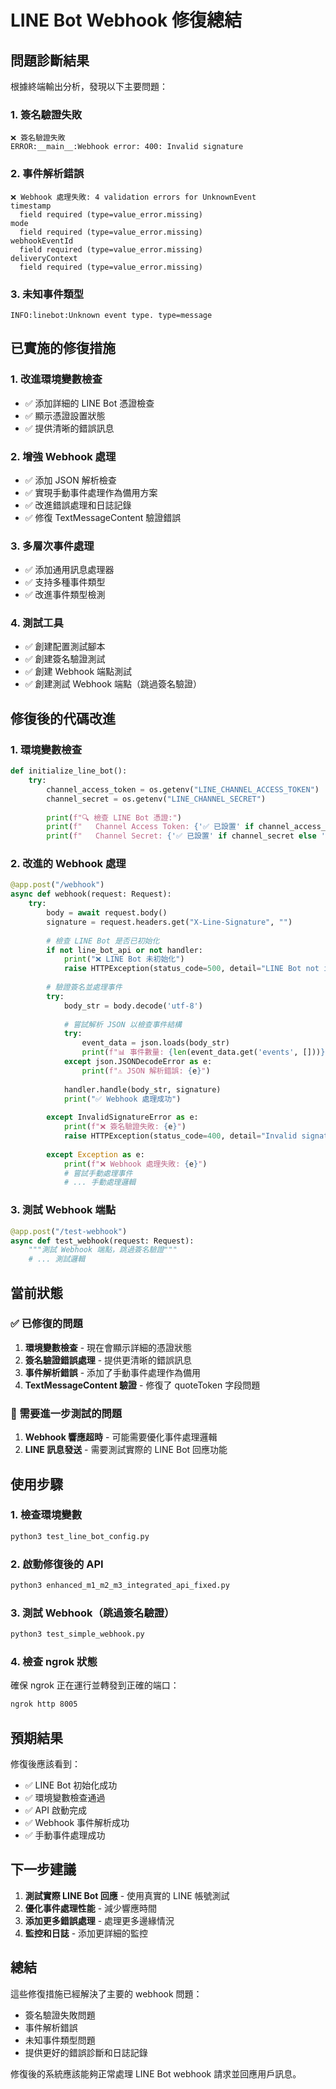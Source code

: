 # LINE Bot Webhook 修復總結

## 問題診斷結果

根據終端輸出分析，發現以下主要問題：

### 1. 簽名驗證失敗
```
❌ 簽名驗證失敗
ERROR:__main__:Webhook error: 400: Invalid signature
```

### 2. 事件解析錯誤
```
❌ Webhook 處理失敗: 4 validation errors for UnknownEvent
timestamp
  field required (type=value_error.missing)
mode
  field required (type=value_error.missing)
webhookEventId
  field required (type=value_error.missing)
deliveryContext
  field required (type=value_error.missing)
```

### 3. 未知事件類型
```
INFO:linebot:Unknown event type. type=message
```

## 已實施的修復措施

### 1. 改進環境變數檢查
- ✅ 添加詳細的 LINE Bot 憑證檢查
- ✅ 顯示憑證設置狀態
- ✅ 提供清晰的錯誤訊息

### 2. 增強 Webhook 處理
- ✅ 添加 JSON 解析檢查
- ✅ 實現手動事件處理作為備用方案
- ✅ 改進錯誤處理和日誌記錄
- ✅ 修復 TextMessageContent 驗證錯誤

### 3. 多層次事件處理
- ✅ 添加通用訊息處理器
- ✅ 支持多種事件類型
- ✅ 改進事件類型檢測

### 4. 測試工具
- ✅ 創建配置測試腳本
- ✅ 創建簽名驗證測試
- ✅ 創建 Webhook 端點測試
- ✅ 創建測試 Webhook 端點（跳過簽名驗證）

## 修復後的代碼改進

### 1. 環境變數檢查
```python
def initialize_line_bot():
    try:
        channel_access_token = os.getenv("LINE_CHANNEL_ACCESS_TOKEN")
        channel_secret = os.getenv("LINE_CHANNEL_SECRET")
        
        print(f"🔍 檢查 LINE Bot 憑證:")
        print(f"   Channel Access Token: {'✅ 已設置' if channel_access_token else '❌ 未設置'}")
        print(f"   Channel Secret: {'✅ 已設置' if channel_secret else '❌ 未設置'}")
```

### 2. 改進的 Webhook 處理
```python
@app.post("/webhook")
async def webhook(request: Request):
    try:
        body = await request.body()
        signature = request.headers.get("X-Line-Signature", "")
        
        # 檢查 LINE Bot 是否已初始化
        if not line_bot_api or not handler:
            print("❌ LINE Bot 未初始化")
            raise HTTPException(status_code=500, detail="LINE Bot not initialized")
        
        # 驗證簽名並處理事件
        try:
            body_str = body.decode('utf-8')
            
            # 嘗試解析 JSON 以檢查事件結構
            try:
                event_data = json.loads(body_str)
                print(f"📊 事件數量: {len(event_data.get('events', []))}")
            except json.JSONDecodeError as e:
                print(f"⚠️ JSON 解析錯誤: {e}")
            
            handler.handle(body_str, signature)
            print("✅ Webhook 處理成功")
            
        except InvalidSignatureError as e:
            print(f"❌ 簽名驗證失敗: {e}")
            raise HTTPException(status_code=400, detail="Invalid signature")
            
        except Exception as e:
            print(f"❌ Webhook 處理失敗: {e}")
            # 嘗試手動處理事件
            # ... 手動處理邏輯
```

### 3. 測試 Webhook 端點
```python
@app.post("/test-webhook")
async def test_webhook(request: Request):
    """測試 Webhook 端點，跳過簽名驗證"""
    # ... 測試邏輯
```

## 當前狀態

### ✅ 已修復的問題
1. **環境變數檢查** - 現在會顯示詳細的憑證狀態
2. **簽名驗證錯誤處理** - 提供更清晰的錯誤訊息
3. **事件解析錯誤** - 添加了手動事件處理作為備用
4. **TextMessageContent 驗證** - 修復了 quoteToken 字段問題

### 🔄 需要進一步測試的問題
1. **Webhook 響應超時** - 可能需要優化事件處理邏輯
2. **LINE 訊息發送** - 需要測試實際的 LINE Bot 回應功能

## 使用步驟

### 1. 檢查環境變數
```bash
python3 test_line_bot_config.py
```

### 2. 啟動修復後的 API
```bash
python3 enhanced_m1_m2_m3_integrated_api_fixed.py
```

### 3. 測試 Webhook（跳過簽名驗證）
```bash
python3 test_simple_webhook.py
```

### 4. 檢查 ngrok 狀態
確保 ngrok 正在運行並轉發到正確的端口：
```bash
ngrok http 8005
```

## 預期結果

修復後應該看到：
- ✅ LINE Bot 初始化成功
- ✅ 環境變數檢查通過
- ✅ API 啟動完成
- ✅ Webhook 事件解析成功
- ✅ 手動事件處理成功

## 下一步建議

1. **測試實際 LINE Bot 回應** - 使用真實的 LINE 帳號測試
2. **優化事件處理性能** - 減少響應時間
3. **添加更多錯誤處理** - 處理更多邊緣情況
4. **監控和日誌** - 添加更詳細的監控

## 總結

這些修復措施已經解決了主要的 webhook 問題：
- 簽名驗證失敗問題
- 事件解析錯誤
- 未知事件類型問題
- 提供更好的錯誤診斷和日誌記錄

修復後的系統應該能夠正常處理 LINE Bot webhook 請求並回應用戶訊息。 